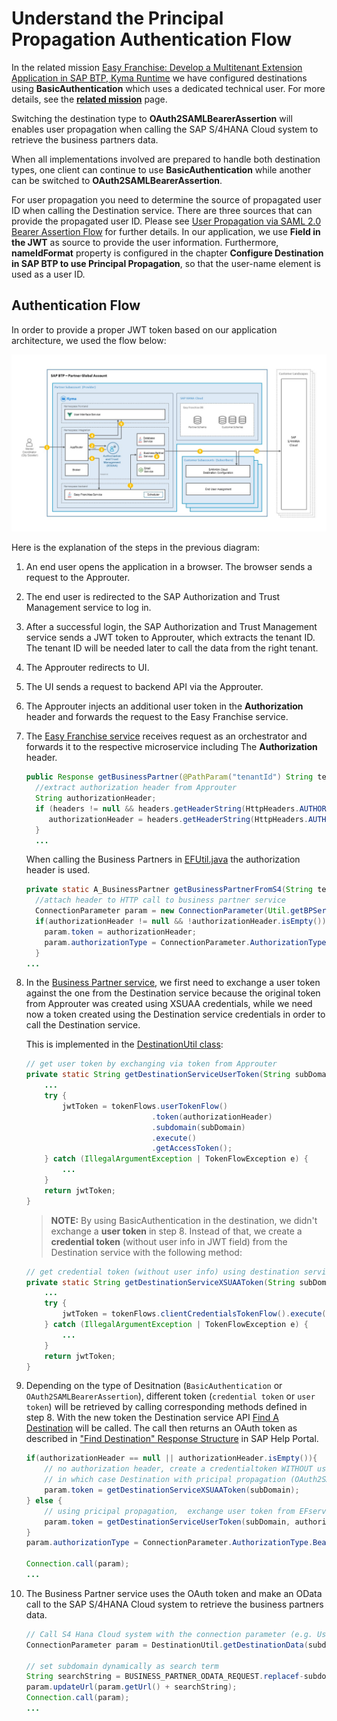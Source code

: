 # Understand the Principal Propagation Authentication Flow

In the related mission [Easy Franchise: Develop a Multitenant Extension Application in SAP BTP, Kyma Runtime](https://github.com/SAP-samples/btp-kyma-multitenant-extension) we have configured destinations using **BasicAuthentication** which uses a dedicated technical user. For more details, see the [**related mission**](https://github.com/SAP-samples/btp-kyma-multitenant-extension/tree/main/documentation/test-customer-onboarding/configure-destination) page.

Switching the destination  type to **OAuth2SAMLBearerAssertion** will enables user propagation when calling the SAP S/4HANA Cloud system to retrieve the business partners data. 

When all implementations involved are prepared to handle both destination types, one client can continue to use **BasicAuthentication** while another can be switched to **OAuth2SAMLBearerAssertion**.

For user propagation you need to determine the source of propagated user ID when calling the Destination service. There are three sources that can provide the propagated user ID. Please see [User Propagation via SAML 2.0 Bearer Assertion Flow](https://help.sap.com/docs/CP_CONNECTIVITY/cca91383641e40ffbe03bdc78f00f681/3cb7b81115c44cf594e0e3631291af94.html) for further details. In our application, we use **Field in the JWT** as source to provide the user information. Furthermore, **nameIdFormat** property is configured in the chapter **Configure Destination in SAP BTP to use Principal Propagation**, so that the user-name element is used as a user ID.

## Authentication Flow
In order to provide a proper JWT token based on our application architecture, we used the flow below:

![](../../images/easyfranchise-identity-diagrams/Slide2.jpeg)

Here is the explanation of the steps in the previous diagram:

1. An end user opens the application in a browser. The browser sends a request to the Approuter.
1. The end user is redirected to the SAP Authorization and Trust Management service to log in.
1. After a successful login, the SAP Authorization and Trust Management service sends a JWT token to Approuter, which extracts the tenant ID. The tenant ID will be needed later to call the data from the right tenant.
1. The Approuter redirects to UI.
1. The UI sends a request to backend API via the Approuter.
1. The Approuter injects an additional user token in the **Authorization** header and forwards the request to the Easy Franchise service. 
1. The [Easy Franchise service](../../../code/easyfranchise/source/backend/ef-service/src/main/java/dev/kyma/samples/easyfranchise/EFService.java) receives request as an orchestrator and forwards it to the respective microservice including The **Authorization** header. 
   
   ```java
   public Response getBusinessPartner(@PathParam("tenantId") String tenantId, @Context UriInfo uri, @Context HttpHeaders headers, @Context ContainerRequestContext resContext) {
     //extract authorization header from Approuter
     String authorizationHeader;
     if (headers != null && headers.getHeaderString(HttpHeaders.AUTHORIZATION) != null) {
        authorizationHeader = headers.getHeaderString(HttpHeaders.AUTHORIZATION).eplace("Bearer","");
     }   
     ...
   ```
   When calling the Business Partners in [EFUtil.java](../../../code/easyfranchise/source/backend/ef-service/src/main/java/dev/kyma/samples/easyfranchise/EFUtil.java) the authorization header is used.

   ```java
   private static A_BusinessPartner getBusinessPartnerFromS4(String tenantId, String authorizationHeader) {
     //attach header to HTTP call to business partner service
     ConnectionParameter param = new ConnectionParameter(Util.getBPServiceUrltenantId) + "bupa");
     if(authorizationHeader != null && !authorizationHeader.isEmpty()){
       param.token = authorizationHeader;
       param.authorizationType = ConnectionParameter.AuthorizationType.BearerToken;
     }
   ...

   ```
1. In the [Business Partner service](../../../code/easyfranchise/source/backend/bp-service/src/main/java/dev/kyma/samples/easyfranchise/bpservice/BPService.java), we first need to exchange a user token against the one from the Destination service because the original token from Approuter was created using XSUAA credentials, while we need now a token created using the Destination service credentials in order to call the Destination service.

   This is implemented in the [DestinationUtil class](../../../code/easyfranchise/source/backend/shared-code/src/main/java/dev/kyma/samples/easyfranchise/communication/DestinationUtil.java):
   
   ```java
   // get user token by exchanging via token from Approuter
   private static String getDestinationServiceUserToken(String subDomain, String authorizationHeader) {
       ...
       try {
           jwtToken = tokenFlows.userTokenFlow()
                               .token(authorizationHeader)
                               .subdomain(subDomain)
                               .execute()
                               .getAccessToken();
       } catch (IllegalArgumentException | TokenFlowException e) {
           ...
       }
       return jwtToken;
   }
   ```

    > **NOTE:** By using BasicAuthentication in the destination, we didn't exchange a **user token** in step 8.  Instead of that, we create a **credential token** (without user info in JWT field) from the Destination service with the following method:

    ```java
    // get credential token (without user info) using destination service clientid and clientsecret
    private static String getDestinationServiceXSUAAToken(String subDomain) {
        ...        
        try {
            jwtToken = tokenFlows.clientCredentialsTokenFlow().execute().getAccessToken();
        } catch (IllegalArgumentException | TokenFlowException e) {
            ...
        }
        return jwtToken;
    }

    ```

1. Depending on the type of Desitnation (`BasicAuthentication` or `OAuth2SAMLBearerAssertion`), different token (`credential token` or `user token`) will be retrieved by calling corresponding methods defined in step 8. With the new token the Destination service API  [Find A Destination](https://api.sap.com/api/SAP_CP_CF_Connectivity_Destination/resource) will be called.  The call then returns an OAuth token as described in ["Find Destination" Response Structure](https://help.sap.com/viewer/cca91383641e40ffbe03bdc78f00f681/Cloud/en-US/83a3f3b9cd314618aba651044ed5b9df.html) in SAP Help Portal.

    ```java
    if(authorizationHeader == null || authorizationHeader.isEmpty()){
        // no authorization header, create a credentialtoken WITHOUT userinfo, 
        // in which case Destination with pricipal propagation (OAuth2SAMLBearerAssertion) is not possible, only Basic authentication works
        param.token = getDestinationServiceXSUAAToken(subDomain);
    } else {
        // using pricipal propagation,  exchange user token from EFservice (set by Approuter) to user token using destination credentials
        param.token = getDestinationServiceUserToken(subDomain, authorizationHeader);
    }
    param.authorizationType = ConnectionParameter.AuthorizationType.BearerToken;
 
    Connection.call(param);
    ...
    ```
1. The Business Partner service uses the OAuth token and make an OData call to the SAP S/4HANA Cloud system to retrieve the business partners data. 
    ```java
    // Call S4 Hana Cloud system with the connection parameter (e.g. Username/word, or token)
    ConnectionParameter param = DestinationUtil.getDestinationData(subdomain, .getS4HanaDestinationName(), authorizationHeader).setAcceptJsonHeader();
    
    // set subdomain dynamically as search term
    String searchString = BUSINESS_PARTNER_ODATA_REQUEST.replacef-subdomain>", subdomain);
    param.updateUrl(param.getUrl() + searchString);
    Connection.call(param);
    ...
    ```

